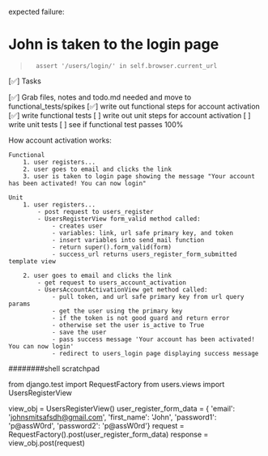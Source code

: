 expected failure:
# John is taken to the login page
>       assert '/users/login/' in self.browser.current_url

[✅] Tasks

[✅] Grab files, notes and todo.md needed and move to functional_tests/spikes
[✅] write out functional steps for account activation
[✅] write functional tests
[ ] write out unit steps for account activation
[ ] write unit tests
[ ] see if functional test passes 100%


How account activation works:
    
    Functional
        1. user registers...
        2. user goes to email and clicks the link
        3. user is taken to login page showing the message "Your account has been activated! You can now login"

    Unit
        1. user registers...
            - post request to users_register 
            - UsersRegisterView form_valid method called:
                - creates user
                - variables: link, url safe primary key, and token
                - insert variables into send_mail function
                - return super().form_valid(form)
                - success_url returns users_register_form_submitted template view

        2. user goes to email and clicks the link
            - get request to users_account_activation
            - UsersAccountActivationView get method called:
                - pull token, and url safe primary key from url query params
                - get the user using the primary key
                - if the token is not good guard and return error
                - otherwise set the user is_active to True
                - save the user
                - pass success message 'Your account has been activated! You can now login'
                - redirect to users_login page displaying success message


########shell scratchpad

from django.test import RequestFactory
from users.views import UsersRegisterView

view_obj = UsersRegisterView()
user_register_form_data = {
    'email': 'johnsmitsafsdh@gmail.com', 
    'first_name': 'John', 
    'password1': 'p@assW0rd', 
    'password2': 'p@assW0rd'}
request = RequestFactory().post(user_register_form_data)
response = view_obj.post(request)
